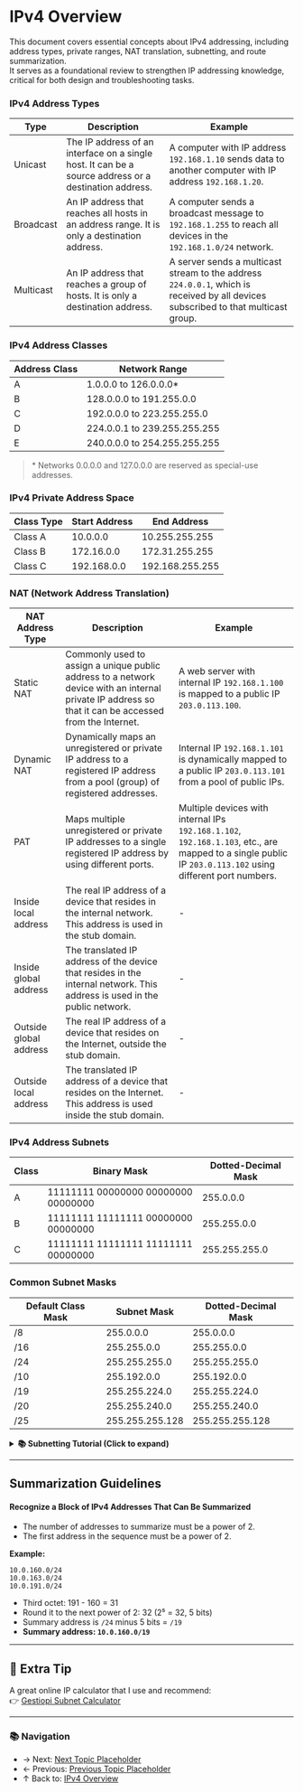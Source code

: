 # IPv4 Overview

This document covers essential concepts about IPv4 addressing, including address types, private ranges, NAT translation, subnetting, and route summarization.  
It serves as a foundational review to strengthen IP addressing knowledge, critical for both design and troubleshooting tasks.  


### IPv4 Address Types
| Type      | Description                                                                                           | Example                                                                                                                            |
| --------- | ----------------------------------------------------------------------------------------------------- | ---------------------------------------------------------------------------------------------------------------------------------- |
| Unicast   | The IP address of an interface on a single host. It can be a source address or a destination address. | A computer with IP address `192.168.1.10` sends data to another computer with IP address `192.168.1.20`.                           |
| Broadcast | An IP address that reaches all hosts in an address range. It is only a destination address.           | A computer sends a broadcast message to `192.168.1.255` to reach all devices in the `192.168.1.0/24` network.                      |
| Multicast | An IP address that reaches a group of hosts. It is only a destination address.                        | A server sends a multicast stream to the address `224.0.0.1`, which is received by all devices subscribed to that multicast group. |

### IPv4 Address Classes
| Address Class | Network Range                |
| ------------- | ---------------------------- |
| A             | 1.0.0.0 to 126.0.0.0*        |
| B             | 128.0.0.0 to 191.255.0.0     |
| C             | 192.0.0.0 to 223.255.255.0   |
| D             | 224.0.0.1 to 239.255.255.255 |
| E             | 240.0.0.0 to 254.255.255.255 |

> \* Networks 0.0.0.0 and 127.0.0.0 are reserved as special-use addresses.

### IPv4 Private Address Space
| Class Type | Start Address | End Address     |
| ---------- | ------------- | --------------- |
| Class A    | 10.0.0.0      | 10.255.255.255  |
| Class B    | 172.16.0.0    | 172.31.255.255  |
| Class C    | 192.168.0.0   | 192.168.255.255 |

### NAT (Network Address Translation)
| NAT Address Type       | Description                                                                                                                                           | Example                                                                                                                                                   |
| ---------------------- | ----------------------------------------------------------------------------------------------------------------------------------------------------- | --------------------------------------------------------------------------------------------------------------------------------------------------------- |
| Static NAT             | Commonly used to assign a unique public address to a network device with an internal private IP address so that it can be accessed from the Internet. | A web server with internal IP `192.168.1.100` is mapped to a public IP `203.0.113.100`.                                                                   |
| Dynamic NAT            | Dynamically maps an unregistered or private IP address to a registered IP address from a pool (group) of registered addresses.                        | Internal IP `192.168.1.101` is dynamically mapped to a public IP `203.0.113.101` from a pool of public IPs.                                               |
| PAT                    | Maps multiple unregistered or private IP addresses to a single registered IP address by using different ports.                                        | Multiple devices with internal IPs `192.168.1.102`, `192.168.1.103`, etc., are mapped to a single public IP `203.0.113.102` using different port numbers. |
| Inside local address   | The real IP address of a device that resides in the internal network. This address is used in the stub domain.                                        | -                                                                                                                                                         |
| Inside global address  | The translated IP address of the device that resides in the internal network. This address is used in the public network.                             | -                                                                                                                                                         |
| Outside global address | The real IP address of a device that resides on the Internet, outside the stub domain.                                                                | -                                                                                                                                                         |
| Outside local address  | The translated IP address of a device that resides on the Internet. This address is used inside the stub domain.                                      | -                                                                                                                                                         |

### IPv4 Address Subnets
| Class | Binary Mask                         | Dotted-Decimal Mask |
| ----- | ----------------------------------- | ------------------- |
| A     | 11111111 00000000 00000000 00000000 | 255.0.0.0           |
| B     | 11111111 11111111 00000000 00000000 | 255.255.0.0         |
| C     | 11111111 11111111 11111111 00000000 | 255.255.255.0       |

### Common Subnet Masks
| Default Class Mask | Subnet Mask     | Dotted-Decimal Mask |
| ------------------ | --------------- | ------------------- |
| /8                 | 255.0.0.0       | 255.0.0.0           |
| /16                | 255.255.0.0     | 255.255.0.0         |
| /24                | 255.255.255.0   | 255.255.255.0       |
| /10                | 255.192.0.0     | 255.192.0.0         |
| /19                | 255.255.224.0   | 255.255.224.0       |
| /20                | 255.255.240.0   | 255.255.240.0       |
| /25                | 255.255.255.128 | 255.255.255.128     |

<details>
<summary><strong>📚 Subnetting Tutorial (Click to expand)</strong></summary>

#### How to Calculate Subnets
1. **Determine the number of subnets needed**:  
   For example, if you need 4 subnets, you need 2 bits (since \(2^2 = 4\)).

2. **Calculate the new subnet mask**:  
   If the original mask is `/24`, adding 2 bits for subnetting gives `/26`.

3. **Determine the subnet addresses**: 
   - Original network: `192.168.1.0/24`
   - Subnet 1: `192.168.1.0/26`
   - Subnet 2: `192.168.1.64/26`
   - Subnet 3: `192.168.1.128/26`
   - Subnet 4: `192.168.1.192/26`

#### Examples of Subnetting
- **Example 1**: Subnetting `192.168.1.0/24` into 4 subnets:
  - Subnet 1: `192.168.1.0/26`
  - Subnet 2: `192.168.1.64/26`
  - Subnet 3: `192.168.1.128/26`
  - Subnet 4: `192.168.1.192/26`

- **Example 2**: Subnetting `10.0.0.0/8` into 16 subnets:
  - Subnet 1: `10.0.0.0/12`
  - Subnet 2: `10.16.0.0/12`
  - Subnet 3: `10.32.0.0/12`
  - Subnet 4: `10.48.0.0/12`
  - Subnet 5: `10.64.0.0/12`
  - Subnet 6: `10.80.0.0/12`
  - Subnet 7: `10.96.0.0/12`
  - Subnet 8: `10.112.0.0/12`
  - Subnet 9: `10.128.0.0/12`
  - Subnet 10: `10.144.0.0/12`
  - Subnet 11: `10.160.0.0/12`
  - Subnet 12: `10.176.0.0/12`
  - Subnet 13: `10.192.0.0/12`
  - Subnet 14: `10.208.0.0/12`
  - Subnet 15: `10.224.0.0/12`
  - Subnet 16: `10.240.0.0/12`

</details>

---

## Summarization Guidelines
#### Recognize a Block of IPv4 Addresses That Can Be Summarized
- The number of addresses to summarize must be a power of 2.
- The first address in the sequence must be a power of 2.

**Example:**
```
10.0.160.0/24
10.0.163.0/24
10.0.191.0/24
```
- Third octet: 191 - 160 = 31
- Round it to the next power of 2: 32 (2⁵ = 32, 5 bits)
- Summary address is `/24` minus 5 bits = `/19`
- **Summary address: `10.0.160.0/19`**

---

## 🎯 Extra Tip
A great online IP calculator that I use and recommend:  
👉 [Gestiopi Subnet Calculator](http://www.gestioip.net/cgi-bin/subnet_calculator.cgi)

---

### 📚 Navigation
- → Next: [Next Topic Placeholder](next-topic.md)  
- ← Previous: [Previous Topic Placeholder](previous-topic.md)  
- ↑ Back to: [IPv4 Overview](../readme.md)
